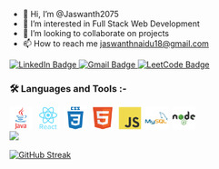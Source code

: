 - 👋 Hi, I’m @Jaswanth2075
- 👀 I’m interested in Full Stack Web Development
- 💞️ I’m looking to collaborate on projects
- 📫 How to reach me jaswanthnaidu18@gmail.com
<div id="badges">
  <a href="https://www.linkedin.com/in/jaswanth-naidu-teegela-/">
    <img src="https://img.shields.io/badge/LinkedIn-blue?style=for-the-badge&logo=linkedin&logoColor=white" alt="LinkedIn Badge"/>
  </a>
  <a href="jaswanthnaidu18@gmail.com">
    <img src="https://img.shields.io/badge/Gmail-red?style=for-the-badge&logo=youtube&logoColor=white" alt="Gmail Badge"/>
  </a>
  <a href="https://leetcode.com/u/Jaswanth18/">
    <img src="https://img.shields.io/badge/LeetCode-yellow?style=for-the-badge&logo=twitter&logoColor=white" alt="LeetCode Badge"/>
  </a>
</div>
 
 
 ### :hammer_and_wrench: Languages and Tools :-
 <div>
  <img src="https://github.com/devicons/devicon/blob/master/icons/java/java-original-wordmark.svg" title="Java" alt="Java" width="40" height="40"/>&nbsp;
  <img src="https://github.com/devicons/devicon/blob/master/icons/react/react-original-wordmark.svg" title="React" alt="React" width="40" height="40"/>&nbsp;
  <img src="https://github.com/devicons/devicon/blob/master/icons/css3/css3-plain-wordmark.svg"  title="CSS3" alt="CSS" width="40" height="40"/>&nbsp;
  <img src="https://github.com/devicons/devicon/blob/master/icons/html5/html5-original.svg" title="HTML5" alt="HTML" width="40" height="40"/>&nbsp;
  <img src="https://github.com/devicons/devicon/blob/master/icons/javascript/javascript-original.svg" title="JavaScript" alt="JavaScript" width="40" height="40"/>&nbsp;
  <img src="https://github.com/devicons/devicon/blob/master/icons/mysql/mysql-original-wordmark.svg" title="MySQL"  alt="MySQL" width="40" height="40"/>&nbsp;
  <img src="https://github.com/devicons/devicon/blob/master/icons/nodejs/nodejs-original-wordmark.svg" title="NodeJS" alt="NodeJS" width="40" height="40"/>&nbsp;
</div>


<img src="https://github-readme-stats.vercel.app/api?username=Jaswanth2075&show_icons=true&theme=ADD_THEME_HERE" width="400">


<a href="https://git.io/streak-stats"><img src="https://github-readme-streak-stats.herokuapp.com?user=Jaswanth2075&theme=dark&border_radius=7" alt="GitHub Streak" /></a>
<!---
Jaswanth2075/Jaswanth2075 is a ✨ special ✨ repository because its `README.md` (this file) appears on your GitHub profile.
You can click the Preview link to take a look at your changes.
--->
